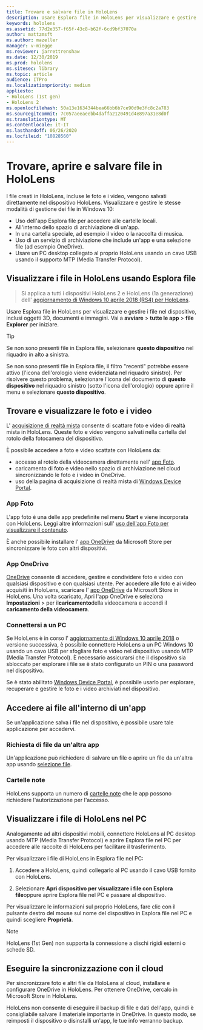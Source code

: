 ```yaml
---
title: Trovare e salvare file in HoloLens
description: Usare Esplora file in HoloLens per visualizzare e gestire i file nel dispositivo
keywords: hololens
ms.assetid: 77d2e357-f65f-43c8-b62f-6cd9bf37070a
author: mattzmsft
ms.author: mazeller
manager: v-miegge
ms.reviewer: jarrettrenshaw
ms.date: 12/30/2019
ms.prod: hololens
ms.sitesec: library
ms.topic: article
audience: ITPro
ms.localizationpriority: medium
appliesto:
- HoloLens (1st gen)
- HoloLens 2
ms.openlocfilehash: 50a13e1634344bea66bb6b7ce90d9e3fc8c2a783
ms.sourcegitcommit: 7c057aeeaeebb4daffa2120491d4e897a31e8d0f
ms.translationtype: MT
ms.contentlocale: it-IT
ms.lasthandoff: 06/26/2020
ms.locfileid: "10828560"
---
```

# Trovare, aprire e salvare file in HoloLens

I file creati in HoloLens, incluse le foto e i video, vengono salvati direttamente nel dispositivo HoloLens. Visualizzare e gestire le stesse modalità di gestione dei file in Windows 10:

- Uso dell'app Esplora file per accedere alle cartelle locali.
- All'interno dello spazio di archiviazione di un'app.
- In una cartella speciale, ad esempio il video o la raccolta di musica.
- Uso di un servizio di archiviazione che include un'app e una selezione file (ad esempio OneDrive).
- Usare un PC desktop collegato al proprio HoloLens usando un cavo USB usando il supporto MTP (Media Transfer Protocol).

## Visualizzare i file in HoloLens usando Esplora file

> Si applica a tutti i dispositivi HoloLens 2 e HoloLens (1a generazione) dell' [aggiornamento di Windows 10 aprile 2018 (RS4) per HoloLens](https://docs.microsoft.com/windows/mixed-reality/release-notes-april-2018).

Usare Esplora file in HoloLens per visualizzare e gestire i file nel dispositivo, inclusi oggetti 3D, documenti e immagini. Vai a **avviare**   >  **tutte le app**   >  **file Explorer** per iniziare.

> [!TIP]
> Se non sono presenti file in Esplora file, selezionare **questo dispositivo** nel riquadro in alto a sinistra.

Se non sono presenti file in Esplora file, il filtro "recenti" potrebbe essere attivo (l'icona dell'orologio viene evidenziata nel riquadro sinistro). Per risolvere questo problema, selezionare l'icona del documento di **questo dispositivo** nel riquadro sinistro (sotto l'icona dell'orologio) oppure aprire il menu e selezionare **questo dispositivo**.

## Trovare e visualizzare le foto e i video

L' [acquisizione di realtà mista](holographic-photos-and-videos.md) consente di scattare foto e video di realtà mista in HoloLens.  Queste foto e video vengono salvati nella cartella del rotolo della fotocamera del dispositivo.

È possibile accedere a foto e video scattate con HoloLens da:

- accesso al rotolo della videocamera direttamente nell' [app Foto](holographic-photos-and-videos.md).
- caricamento di foto e video nello spazio di archiviazione nel cloud sincronizzando le foto e i video in OneDrive.
- uso della pagina di acquisizione di realtà mista di [Windows Device Portal](https://docs.microsoft.com/windows/mixed-reality/using-the-windows-device-portal#mixed-reality-capture).

### App Foto

L'app foto è una delle app predefinite nel menu **Start** e viene incorporata con HoloLens. Leggi altre informazioni sull' [uso dell'app Foto per visualizzare il contenuto](holographic-photos-and-videos.md).

È anche possibile installare l' [app OneDrive](https://www.microsoft.com/p/onedrive/9wzdncrfj1p3) da Microsoft Store per sincronizzare le foto con altri dispositivi.

### App OneDrive

[OneDrive](https://onedrive.live.com/) consente di accedere, gestire e condividere foto e video con qualsiasi dispositivo e con qualsiasi utente. Per accedere alle foto e ai video acquisiti in HoloLens, scaricare l' [app OneDrive](https://www.microsoft.com/p/onedrive/9wzdncrfj1p3) da Microsoft Store in HoloLens. Una volta scaricato, Apri l'app OneDrive e seleziona **Impostazioni**  >  per il**caricamento**della videocamera e accendi il **caricamento della videocamera**.

### Connettersi a un PC

Se HoloLens è in corso l' [aggiornamento di Windows 10 aprile 2018](https://docs.microsoft.com/windows/mixed-reality/release-notes-april-2018) o versione successiva, è possibile connettere HoloLens a un PC Windows 10 usando un cavo USB per sfogliare foto e video nel dispositivo usando MTP (Media Transfer Protocol). È necessario assicurarsi che il dispositivo sia sbloccato per esplorare i file se è stato configurato un PIN o una password nel dispositivo.  

Se è stato abilitato [Windows Device Portal](https://docs.microsoft.com/windows/mixed-reality/using-the-windows-device-portal), è possibile usarlo per esplorare, recuperare e gestire le foto e i video archiviati nel dispositivo.

## Accedere ai file all'interno di un'app

Se un'applicazione salva i file nel dispositivo, è possibile usare tale applicazione per accedervi.

### Richiesta di file da un'altra app

Un'applicazione può richiedere di salvare un file o aprire un file da un'altra app usando [selezione file](https://docs.microsoft.com/windows/mixed-reality/app-model#file-pickers).

### Cartelle note

HoloLens supporta un numero di [cartelle note](https://docs.microsoft.com/windows/mixed-reality/app-model#known-folders) che le app possono richiedere l'autorizzazione per l'accesso.

## Visualizzare i file di HoloLens nel PC

Analogamente ad altri dispositivi mobili, connettere HoloLens al PC desktop usando MTP (Media Transfer Protocol) e aprire Esplora file nel PC per accedere alle raccolte di HoloLens per facilitare il trasferimento.

Per visualizzare i file di HoloLens in Esplora file nel PC:

1. Accedere a HoloLens, quindi collegarlo al PC usando il cavo USB fornito con HoloLens.

1. Selezionare **Apri dispositivo per visualizzare i file con Esplora file**oppure aprire Esplora file nel PC e passare al dispositivo.

Per visualizzare le informazioni sul proprio HoloLens, fare clic con il pulsante destro del mouse sul nome del dispositivo in Esplora file nel PC e quindi scegliere **Proprietà**.

> [!NOTE]
> HoloLens (1st Gen) non supporta la connessione a dischi rigidi esterni o schede SD.

## Eseguire la sincronizzazione con il cloud

Per sincronizzare foto e altri file da HoloLens al cloud, installare e configurare OneDrive in HoloLens. Per ottenere OneDrive, cercalo in Microsoft Store in HoloLens.

HoloLens non consente di eseguire il backup di file e dati dell'app, quindi è consigliabile salvare il materiale importante in OneDrive. In questo modo, se reimposti il dispositivo o disinstalli un'app, le tue info verranno backup.
